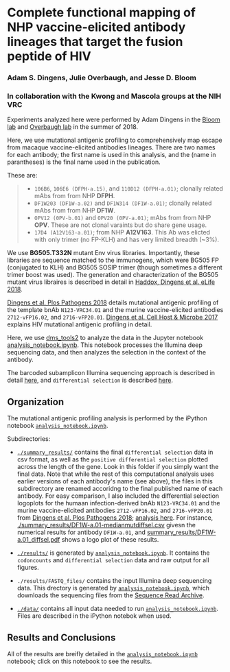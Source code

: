 # Complete functional mapping of NHP vaccine-elicited antibody lineages that target the fusion peptide of HIV
### Adam S. Dingens,  Julie Overbaugh, and Jesse D. Bloom
### In collaboration with the Kwong and Mascola groups at the NIH VRC

Experiments analyzed here were performed by Adam Dingens in the [Bloom lab](http://research.fhcrc.org/bloom/en.html) and [Overbaugh lab](https://research.fhcrc.org/overbaugh/en.html) in the summer of 2018.  

Here, we use mutational antigenic profiling to comprehensively map escape from macaque vaccine-elicited antibodies lineages. There are two names for each antibody; the first name is used in this analysis, and the (name in parantheses) is the final name used in the publication.

These are:
> * `106B6`, `106E6 (DFPH-a.15)`, and `110D12 (DFPH-a.01)`; clonally related mAbs from from NHP **DFPH**.
> * `DF1W203 (DF1W-a.02)` and `DF1W314 (DF1W-a.01)`;  clonally related mAbs from from NHP **DF1W**.
> * `OPV12 (0PV-b.01)` and `OPV20 (0PV-a.01)`;  mAbs from from NHP **OPV**. These are not clonal varaints but do share gene usage.
> * `17D4 (A12V163-a.01)`; from NHP **A12V163**. This Ab was elicted with only trimer (no FP-KLH) and has very limited breadth  (~3%). 

We use **BG505.T332N** mutant Env virus libraries. Importantly, these libraries are sequence matched to the immunogens, which were BG505 FP (conjugated to KLH) and BG505 SOSIP trimer (though sometimes a different trimer boost was used). The generation and characterization of the BG505 mutant virus libraires is described in detail in [Haddox, Dingens et al. eLife 2018](https://elifesciences.org/articles/34420). 

[Dingens et al. Plos Pathogens 2018](https://journals.plos.org/plospathogens/article?id=10.1371/journal.ppat.1007159) details mutational antigenic profiling of the template bnAb `N123-VRC34.01` and the murine vaccine-elicited antibodies `2712-vFP16.02`, and `2716-vFP20.01`.  [Dingens et al. Cell Host & Microbe 2017](http://dx.doi.org/10.1016/j.chom.2017.05.003) explains HIV mutational antigenic profiling in detail. 

Here, we use [dms_tools2](https://jbloomlab.github.io/dms_tools2/) to analyze the data in the Jupyter notebook [analysis_notebook.ipynb](analysis_notebook.ipynb).  This notebook processes the Illumina deep sequencing data, and then analyzes the selection in the context of the antibody. 

The barcoded subamplicon Illumina sequencing approach is described in detail [here](https://jbloomlab.github.io/dms_tools2/bcsubamp.html), and `differential selection` is described [here](https://jbloomlab.github.io/dms_tools2/diffsel.html).


## Organization
The mutational antigenic profiling analysis is performed by the iPython notebook [`analysis_notebook.ipynb`](analysis_notebook.ipynb). 

Subdirectories:

   * [`./summary_results/`](summary_results) contains the final `differential selection` data in csv format, as well as the `positive differential selection` plotted across the length of the gene. Look in this folder if you simply want the final data. Note that while the rest of this computational analysis uses earlier versions of each antibody's name (see above), the files in this subdirectory are renamed accoridng to the final published name of each antibody. For easy comparison, I also included the differential selection logoplots for the humaan infection-derived bnAb `N123-VRC34.01` and the murine vaccine-elicited antibodies `2712-vFP16.02`, and `2716-vFP20.01` from [Dingens et al. Plos Pathogens 2018](https://journals.plos.org/plospathogens/article?id=10.1371/journal.ppat.1007159); [analysis here](https://github.com/jbloomlab/MAP_Vaccine_FP_Abs). For instance, [./summary_results/DF1W-a.01-medianmutdiffsel.csv](summary_results/DF1W-a.01-medianmutdiffsel.csv) givesn the numerical results for antibody `DF1W-a.01`, and [summary_results/DF1W-a.01_diffsel.pdf](summary_results/DF1W-a.01_diffsel.pdf) shows a logo plot of these results.

   * [`./results/`](results) is generated by [`analysis_notebook.ipynb`](analysis_notebook.ipynb). It contains the `codoncounts` and `differential selection` data and raw output for all figures.
   
   * `./results/FASTQ_files/` contains the input Illumina deep sequencing data. This drectory is generated by [`analysis_notebook.ipynb`](analysis_notebook.ipynb), which downloads the sequencing files from the [Sequence Read Archive](http://www.ncbi.nlm.nih.gov/sra).

   * [`./data/`](data) contains all input data needed to run [`analysis_notebook.ipynb`](analysis_notebook.ipynb). Files are described in the iPython notebok when used. 


## Results and Conclusions
All of the results are breifly detailed in the [`analysis_notebook.ipynb`](analysis_notebook.ipynb) notebook; click on this notebook to see the results.



